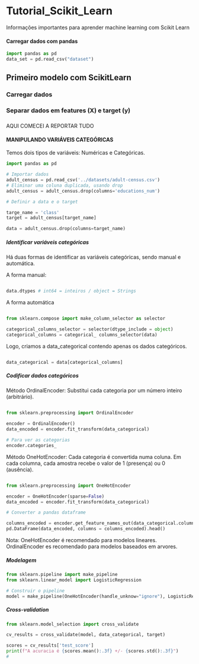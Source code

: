 # Tutorial_Scikit_Learn
Informações importantes para aprender machine learning com  Scikit Learn



#### Carregar dados com pandas

```python
import pandas as pd
data_set = pd.read_csv("dataset")

```

## Primeiro modelo com ScikitLearn

### Carregar dados

### Separar dados em features (X) e target (y)



### 


AQUI COMECEI A REPORTAR TUDO 

#### MANIPULANDO VARIÁVEIS CATEGÓRICAS

Temos dois tipos de variáveis: Numéricas e Categóricas. 


```python
import pandas as pd

# Importar dados
adult_census = pd.read_csv('../datasets/adult-census.csv')
# Eliminar uma coluna duplicada, usando drop
adult_census = adult_census.drop(columns='educations_num')

# Definir a data e o target

targe_name = 'class'
target = adult_census[target_name]

data = adult_census.drop(columns=target_name)
```

##### Identificar variáveis categóricas

Há duas formas de identificar as variáveis categóricas, sendo manual e automática.


A forma manual:

```python

data.dtypes # int64 = inteiros / object = Strings

```

A forma automática

```python

from sklearn.compose import make_column_selector as selector

categorical_columns_selector = selector(dtype_include = object)
categorical_columns = categorical_ columns_selector(data)

```
Logo, criamos a data_categorical contendo apenas os dados categóricos.

```python

data_categorical = data[categorical_columns]
```


##### Codificar dados categóricos


Método OrdinalEncoder: Substitui cada categoria por um número inteiro (arbitrário).


```python

from sklearn.preprocessing import OrdinalEncoder

encoder = OrdinalEncoder()
data_encoded = encoder.fit_transform(data_categorical)

# Para ver as categorias
encoder.categories_

```


Método OneHotEncoder: Cada categoria é convertida numa coluna. Em cada columna, cada amostra recebe o
valor de 1 (presença) ou 0 (ausência). 

```python

from sklearn.preprocessing import OneHotEncoder

encoder = OneHotEncoder(sparse=False)
data_encoded = encoder.fit_transform(data_categorical)

# Converter a pandas dataframe

columns_encoded = encoder.get_feature_names_out(data_categorical.columns)
pd.DataFrame(data_encoded, columns = columns_encoded).head()

```

Nota: OneHotEncoder é recomendado para modelos lineares. OrdinalEncoder es recomendado para 
modelos baseados em arvores. 

##### Modelagem



```python
from sklearn.pipeline import make_pipeline
from sklearn.linear_model import LogisticRegression

# Construir o pipeline
model = make_pipeline(OneHotEncoder(handle_unknow="ignore"), LogisticRegression(max_iter=500))

```

##### Cross-validation


```python
from sklearn.model_selection import cross_validate

cv_results = cross_validate(model, data_categorical, target)

scores = cv_results['test_score']
print(f"A acuracia é {scores.mean():.3f} +/- {scores.std():.3f}")
#

```

